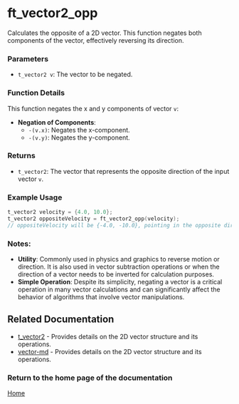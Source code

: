 
# ft_vector2_opp
Calculates the opposite of a 2D vector. This function negates both components of the vector, effectively reversing its direction.

### Parameters
- `t_vector2 v`: The vector to be negated.

### Function Details
This function negates the x and y components of vector `v`:
- **Negation of Components**: 
  - `-(v.x)`: Negates the x-component.
  - `-(v.y)`: Negates the y-component.

### Returns
- `t_vector2`: The vector that represents the opposite direction of the input vector `v`.

### Example Usage
```c
t_vector2 velocity = {4.0, 10.0};
t_vector2 oppositeVelocity = ft_vector2_opp(velocity);
// oppositeVelocity will be {-4.0, -10.0}, pointing in the opposite direction
```

### Notes:
- **Utility**: Commonly used in physics and graphics to reverse motion or direction. It is also used in vector subtraction operations or when the direction of a vector needs to be inverted for calculation purposes.
- **Simple Operation**: Despite its simplicity, negating a vector is a critical operation in many vector calculations and can significantly affect the behavior of algorithms that involve vector manipulations.

## Related Documentation
- [t_vector2](./t_vector2.md) - Provides details on the 2D vector structure and its operations.
- [vector-md](../vector-doc.md) - Provides details on the 2D vector structure and its operations.

### Return to the home page of the documentation
[Home](../home.md)